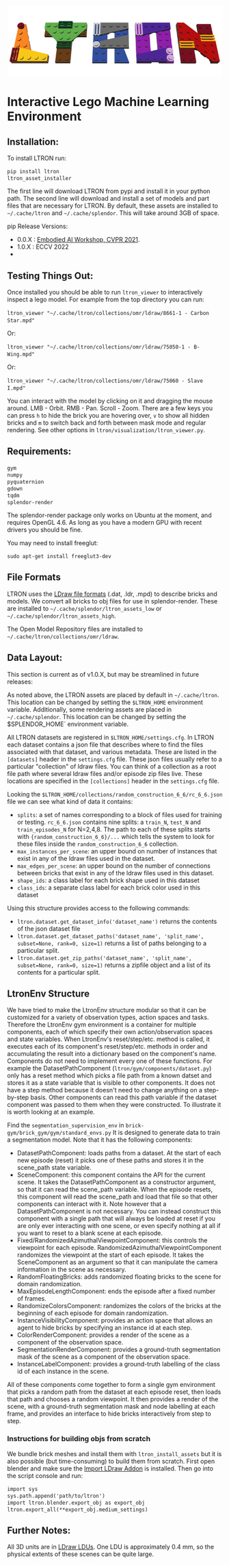 ![LTRON](assets/ltron_logo.png?raw=true "LTRON")

# Interactive Lego Machine Learning Environment

## Installation:
To install LTRON run:
```
pip install ltron
ltron_asset_installer
```

The first line will download LTRON from pypi and install it in your python path. The second line will download and install a set of models and part files that are necessary for LTRON.  By default, these assets are installed to `~/.cache/ltron` and `~/.cache/splendor`.  This will take around 3GB of space.

pip Release Versions:
 - 0.0.X : [Embodied AI Workshop, CVPR 2021](https://embodied-ai.org/papers/LegoTron.pdf).
 - 1.0.X : ECCV 2022
 - 
## Testing Things Out:
Once installed you should be able to run `ltron_viewer` to interactively inspect a lego model.  For example from the top directory you can run:

`ltron_viewer "~/.cache/ltron/collections/omr/ldraw/8661-1 - Carbon Star.mpd"`

Or:

`ltron_viewer "~/.cache/ltron/collections/omr/ldraw/75050-1 - B-Wing.mpd"`

Or:

`ltron_viewer "~/.cache/ltron/collections/omr/ldraw/75060 - Slave I.mpd"`

You can interact with the model by clicking on it and dragging the mouse around.  LMB - Orbit.  RMB - Pan.  Scroll - Zoom.  There are a few keys you can press `h` to hide the brick you are hovering over, `v` to show all hidden bricks and `m` to switch back and forth between mask mode and regular rendering.  See other options in `ltron/visualization/ltron_viewer.py`.

## Requirements:
```
gym
numpy
pyquaternion
gdown
tqdm
splendor-render
```
The splendor-render package only works on Ubuntu at the moment, and requires OpenGL 4.6.  As long as you have a modern GPU with recent drivers you should be fine.

You may need to install freeglut:
```
sudo apt-get install freeglut3-dev
```

## File Formats
LTRON uses the [LDraw file formats](https://www.ldraw.org/article/218) (.dat, .ldr, .mpd) to describe bricks and models.  We convert all bricks to obj files for use in splendor-render.  These are installed to `~/.cache/splendor/ltron_assets_low` or `~/.cache/splendor/ltron_assets_high`.

The Open Model Repository files are installed to `~/.cache/ltron/collections/omr/ldraw`.


## Data Layout:
This section is current as of v1.0.X, but may be streamlined in future releases:

As noted above, the LTRON assets are placed by default in `~/.cache/ltron`.  This location can be changed by setting the `$LTRON_HOME` environment variable.  Additionally, some rendering assets are placed in `~/.cache/splendor`.  This location can be changed by setting the $SPLENDOR_HOME` environment variable.

All LTRON datasets are registered in `$LTRON_HOME/settings.cfg`.  In LTRON each dataset contains a json file that describes where to find the files associated with that dataset, and various metadata.  These are listed in the `[datasets]` header in the `settings.cfg` file.  These json files usually refer to a particular "collection" of ldraw files.  You can think of a collection as a root file path where several ldraw files and/or episode zip files live.  These locations are specified in the `[collections]` header in the `settings.cfg` file.

Looking the `$LTRON_HOME/collections/random_construction_6_6/rc_6_6.json` file we can see what kind of data it contains:
- `splits`: a set of names corresponding to a block of files used for training or testing.  `rc_6_6.json` contains nine splits: a `train_N`, `test_N` and `train_episodes_N` for N=2,4,8.  The path to each of these splits starts with `{random_construction_6_6}/...` which tells the system to look for these files inside the `random_construction_6_6` collection.
- `max_instances_per_scene`: an upper bound on number of instances that exist in any of the ldraw files used in the dataset.
- `max_edges_per_scene`: an upper bound on the number of connections between bricks that exist in any of the ldraw files used in this dataset.
- `shape_ids`: a class label for each brick shape used in this dataset
- `class_ids`: a separate class label for each brick color used in this dataset

Using this structure provides access to the following commands:
- `ltron.dataset.get_dataset_info('dataset_name')` returns the contents of the json dataset file
- `ltron.dataset.get_dataset_paths('dataset_name', 'split_name', subset=None, rank=0, size=1)` returns a list of paths belonging to a particular split.
- `ltron.dataset.get_zip_paths('dataset_name', 'split_name', subset=None, rank=0, size=1)` returns a zipfile object and a list of its contents for a particular split.


## LtronEnv Structure
We have tried to make the LtronEnv structure modular so that it can be customized for a variety of observation types, action spaces and tasks.  Therefore the LtronEnv gym environment is a container for multiple components, each of which specify their own action/observation spaces and state variables.  When LtronEnv's reset/step/etc. method is called, it executes each of its component's reset/step/etc. methods in order and accumulating the result into a dictionary based on the component's name.  Components do not need to implement every one of these functions.  For example the DatasetPathComponent (`ltron/gym/components/dataset.py`) only has a reset method which picks a file path from a known datset and stores it as a state variable that is visible to other components.  It does not have a step method because it doesn't need to change anything on a step-by-step basis.  Other components can read this path variable if the dataset component was passed to them when they were constructed.  To illustrate it is worth looking at an example.

Find the `segmentation_supervision_env` in `brick-gym/brick_gym/gym/standard_envs.py`  It is designed to generate data to train a segmentation model.  Note that it has the following components:
- DatasetPathComponent: loads paths from a dataset.  At the start of each new episode (reset) it picks one of these paths and stores it in the scene_path state variable.
- SceneComponent: this component contains the API for the current scene.  It takes the DatasetPathComponent as a constructor argument, so that it can read the scene_path variable.  When the episode resets, this component will read the scene_path and load that file so that other components can interact with it.  Note however that a DatasetPathComponent is not necessary.  You can instead construct this component with a single path that will always be loaded at reset if you are only ever interacting with one scene, or even specify nothing at all if you want to reset to a blank scene at each episode.
- Fixed/RandomizedAzimuthalViewpointComponent: this controls the viewpoint for each episode.  RandomizedAzimuthalViewpointComponent randomizes the viewpoint at the start of each episode.  It takes the SceneComponent as an argument so that it can manipulate the camera information in the scene as necessary.
- RandomFloatingBricks: adds randomized floating bricks to the scene for domain randomization.
- MaxEpisodeLengthComponent: ends the episode after a fixed number of frames.
- RandomizeColorsComponent: randomizes the colors of the bricks at the beginning of each episode for domain randomization.
- InstanceVisibilityComponent: provides an action space that allows an agent to hide bricks by specifying an instance id at each step.
- ColorRenderComponent: provides a render of the scene as a component of the observation space.
- SegmentationRenderComponent: provides a ground-truth segmentation mask of the scene as a component of the observation space.
- InstanceLabelComponent: provides a ground-truth labelling of the class id of each instance in the scene.

All of these components come together to form a single gym environment that picks a random path from the dataset at each episode reset, then loads that path and chooses a random viewpoint.  It then provides a render of the scene, with a ground-truth segmentation mask and node labelling at each frame, and provides an interface to hide bricks interactively from step to step.  

### Instructions for building objs from scratch
We bundle brick meshes and install them with `ltron_install_assets` but it is also possible (but time-consuming) to build them from scratch. First open blender and make sure the [Import LDraw Addon](https://github.com/TobyLobster/ImportLDraw) is installed.  Then go into the script console and run:
```
import sys
sys.path.append('path/to/ltron')
import ltron.blender.export_obj as export_obj
ltron.export_all(**export_obj.medium_settings)
```

## Further Notes:
All 3D units are in [LDraw LDUs](http://www.ldraw.org/article/218.html).  One LDU is approximately 0.4 mm, so the physical extents of these scenes can be quite large.
